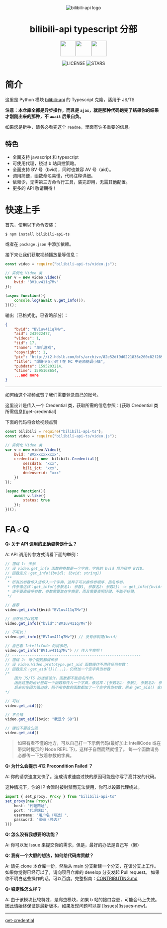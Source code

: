 <div align="center">

![bilibili-api logo](https://raw.githubusercontent.com/nemo2011/bilibili-api/main/design/logo-small.png)

# bilibili-api **typescript** 分部

<img src="https://cdn.iconscout.com/icon/free/png-512/typescript-1174965.png" height=50 width=50><img src="https://logos-download.com/wp-content/uploads/2019/01/JavaScript_Logo.png" height=50 width=50><img src="https://tse4-mm.cn.bing.net/th/id/OIP-C.bodQFDX6bpdw0aj11XxjrAHaCi?pid=ImgDet&rs=1" height=50>

![LICENSE](https://img.shields.io/badge/LICENSE-GPLv3-red)
![STARS](https://img.shields.io/github/stars/nemo2011/bilibili-api?color=yellow&label=Github%20Stars)


</div>

# 简介

这里是 Python 模块 [bilibili-api](https://github.com/nemo2011/bilibili-api) 的 Typescript 克隆，适用于 JS/TS

**注意：本仓库全都是异步操作，而且是 `ajax`，就是那种代码跑完了结果你的结果才刚刚出来的那种，不 `await` 后果自负。**

如果您是新手，请务必看完这个 `readme`，里面有许多重要的信息。

## 特色

- 全面支持 javascript 和 typescript
- 可使用代理，绕过 b 站风控策略。
- 全面支持 BV 号（bvid），同时也兼容 AV 号（aid）。
- 调用简便，函数命名易懂，代码注释详细。
- 依赖少，无需第三方命令行工具，装完即用，无需其他配置。
- 更多的 API 敬请期待！

# 快速上手

首先，使用以下命令安装：

```
$ npm install bilibili-api-ts
```

或者在 `package.json` 中添加依赖。

接下来让我们获取视频播放量等信息：

``` javascript
const video = require("bilibili-api-ts/video.js");

// 实例化 Video 类
var v = new video.Video({
    bvid: "BV1uv411q7Mv"
});

(async function(){
    console.log(await v.get_info());
})();
```

输出（已格式化，已省略部分）：

```json
{
    "bvid": "BV1uv411q7Mv",
    "aid": 243922477,
    "videos": 1,
    "tid": 17,
    "tname": "单机游戏",
    "copyright": 1,
    "pic": "http://i2.hdslb.com/bfs/archive/82e52df9d0221836c260c82f2890e3761a46716b.jpg",
    "title": "爆肝９８小时！在 MC 中还原糖调小镇",
    "pubdate": 1595203214,
    "ctime": 1595168654,
    ...and more
}
```

---

如何给这个视频点赞？我们需要登录自己的账号。

这里设计是传入一个 Credential 类，获取所需的信息参照：[获取 Credential 类所需信息][get-credential]

下面的代码将会给视频点赞

```javascript
const bilibili = require("bilibili-api-ts");
const video = require("bilibili-api-ts/video.js");

// 实例化 Video 类
var v = new video.Video({
    bvid: "BVxxxxxxxxxx", 
    credential: new  bilibili.Credential({
        sessdata: "xxx", 
        bili_jct: "xxx", 
        dedeuserid: "xxx"
    })
});

(async function(){
    await v.like({
        status: true
    });
})();
```

# FA♂Q

**Q: 关于 API 调用的正确姿势是什么？**

A: API 调用传参方式请看下面的举例：

```typescript
// 错误 1: 传参
// 设 video.get_info 函数的参数是一个字典，字典的 bvid 项为稿件 BVID。
// 函数定义：get_info({bvid}: {bvid: string})
/** 
 * 所有的参数传入请传入一个字典，这样子可以换传参顺序、指名传参。
 * 传参像这样：get_info({参数名1: 参数1, 参数名2: 参数2}) -> get_info({bvid: 稿件 BVID})
 * 请不要直接传参数，参数需要放在字典里，而且需要表明好键，不能不标键。
 */ 

// 推荐
video.get_info({bvid:"BV1uv411q7Mv"})

// 当然也可以这样
video.get_info({"bvid":"BV1uv411q7Mv"})

// 不可以！
video.get_info({"BV1uv411q7Mv"}) // 没有标明键(bvid)

// 自己看 IntelliCode 的提示吧。
video.get_info("BV1uv411q7Mv") // 传入字典啊！
// ----------------------------------------------------------
// 错误 2: 每个函数都得传参
// 设 video.Video.prototype.get_aid 函数操作不用传任何参数：
// 函数定义：get_aid({}){...}，仍然加一个空字典当参数
/*
    因为 JS/TS 的迷惑设计，函数都不能指名传参。
    因此这里的设计是每一个函数都传入一个字典，像这样：{参数名1: 参数1, 参数名2: 参数2}，不用传参的函数暂时也还没有加上一个字典当参数。
    后来实在因为强迫症，把不用参数的函数都加了一个空字典当参数，原来 get_aid() 变成 get_aid({})，这样的确有个好处：随便传参不报错。
*/

// 可以
video.get_aid({})

// 不会错
video.get_aid({bvid: "我是个 SB"})

// 建议不要这么做
video.get_aid()
```

>如果有看不懂的地方，可以自己打一下示例代码(最好加上 IntelliCode 或在带实时提示的 Node REPL 下)，这样子自然而然就懂了。
每一个函数请务必都传一下放着参数的字典。

**Q: 为什么会提示 412 Precondition Failed ？**

A: 你的请求速度太快了。造成请求速度过快的原因可能是你写了高并发的代码。

这种情况下，你的 IP 会暂时被封禁而无法使用，你可以设置代理绕过。

```typescript
import { set_proxy, Proxy } from "bilibili-api-ts"
set_proxy(new Proxy({
    host: "代理网址", 
    port: "代理端口", 
    username: "用户名（可选）", 
    password: "密码（可选)"
}))
```

**Q: 怎么没有我想要的功能？**

A: 你可以发 Issue 来提交你的需求，但是，最好的办法是自己写（懒）

<span id="contribute">**Q: 我有一个大胆的想法，如何给代码库贡献？**</span>

A: 请先 clone 本仓库一份，然后从 main 分支新建一个分支，在该分支上工作。
如果你觉得已经可以了，请向项目仓库的 develop 分支发起 Pull request。
如果你不明白这些操作的话，可以百度。完整指南：[CONTRIBUTING.md](https://github.com/nemo2011/bilibili-api/blob/javascript/.github/JAVASCRIPT.md)

**Q: 稳定性怎么样？**

A: 由于该模块比较特殊，是爬虫模块，如果 b 站的接口变更，可能会马上失效。因此请始终保证是最新版本。如果发现问题可以提 [Issues][issues-new]。

---

[get-credential](https://nemo2011.github.io/bilibili-api/#/ts/get-credential)